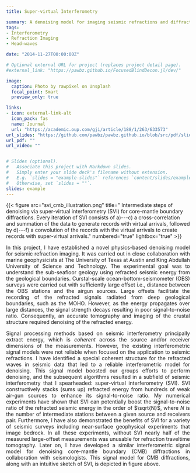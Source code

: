 ```yaml
---
title: Super-virtual Interferometry 

summary: A denoising model for imaging seismic refractions and diffractions.
tags:
- Interferometry  
- Refraction Imaging
- Head-waves

date: "2014-11-27T00:00:00Z"

# Optional external URL for project (replaces project detail page).
#external_link: "https://pawbz.github.io/FocusedBlindDecon.jl/dev/"

image:
  caption: Photo by rawpixel on Unsplash
  focal_point: Smart
  preview_only: true

links:
- icon: external-link-alt
  icon_pack: fas
  name: Journal
  url: "https://academic.oup.com/gji/article/188/1/263/633573"
url_slides: "https://github.com/pawbz/pawbz.github.io/blob/src/pdf/slides/Pawan_svi_cmb_compressed.pdf"
url_pdf: ""
url_video: ""


# Slides (optional).
#   Associate this project with Markdown slides.
#   Simply enter your slide deck's filename without extension.
#   E.g. `slides = "example-slides"` references `content/slides/example-slides.md`.
#   Otherwise, set `slides = ""`.
slides: example
---
```


{{< figure src="svi_cmb_illustration.png" title=" Intermediate steps of denoising via super-virtual interferometry (SVI) for core-mantle boundary diffractions. Every iteration of SVI consists of a)---c) a cross-correlation and summation of the data to generate records with virtual arrivals, followed by  d)---f) a convolution of the records with the virtual arrivals to create records with super-virtual arrivals." numbered="true" lightbox="true" >}} 

<div style="text-align: justify">
In this project, I have established a novel physics-based 
denoising model for seismic refraction imaging.
It was carried out in close collaboration with marine geophysicists at The University of Texas at Austin and
King Abdullah University of Science and Technology. 
The experimental goal was to 
understand the sub-seafloor geology using refracted seismic energy from the 
geological boundaries.
Curstal-scale ocean-bottom-seismometer (OBS) surveys were carried out with sufficiently large
offset i.e.,
distance between the OBS stations and the airgun sources. Large offsets facilitate
the recording of the refracted signals radiated from deep geological boundaries, such as the 
MOHO.
However, as the energy propagates over large distances, the signal strength decays 
resulting in poor signal-to-noise ratio.
Consequently, an accurate tomography and imaging of the crustal structure required denoising
 of the refracted energy.


Signal processing methods based on seismic interferometry principally extract energy, which is 
_coherent_
across the source and/or receiver dimensions of the measurements.
However, the existing interferometric signal models were not reliable when focused on the application to 
seismic refractions.
I have identified a 
special coherent structure for the refracted waves in seismic data that led to a 
reliable interferometric model for denoising. 
This signal model boosted our groups efforts to perform denoising, 
and the subsequent algorithms resulted in a subfield 
of seismic interferometry that I spearheaded: 
super-virtual interferometry (SVI). 
SVI constructively stacks (sums up) refracted energy 
from hundreds of weak air-gun sources to 
enhance its signal-to-noise ratio.
My numerical experiments have shown that 
SVI can potentially boost 
the signal-to-noise ratio of the refracted seismic 
energy in the order of $\sqrt{N}$, where $N$ is the number of intermediate 
stations between a given source and receivers pair.
Furthermore, I have also demonstrated the benefits of SVI for a variety of 
seismic surveys including near-surface geophysical experiments that image bedrock.
In all these experiments, without SVI nearly half of the measured large-offset measurements 
was unusable for refraction traveltime tomography.
Later on, I have developed a similar interferometric signal model for denoising
core-mantle boundary (CMB) diffractions in
collaboration with seismologists. 
This signal model for CMB diffractions, along
with an intuitive sketch of SVI, 
is depicted in figure above.

 </div>



